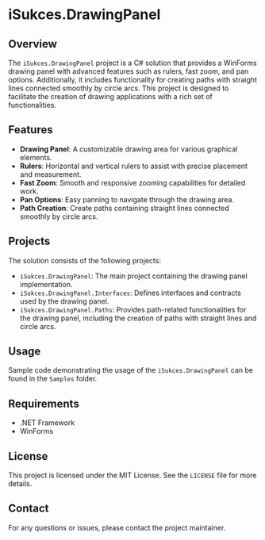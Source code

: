 # iSukces.DrawingPanel

## Overview
The `iSukces.DrawingPanel` project is a C# solution that provides a WinForms drawing panel with advanced features such as rulers, fast zoom, and pan options. Additionally, it includes functionality for creating paths with straight lines connected smoothly by circle arcs. This project is designed to facilitate the creation of drawing applications with a rich set of functionalities.

## Features
- **Drawing Panel**: A customizable drawing area for various graphical elements.
- **Rulers**: Horizontal and vertical rulers to assist with precise placement and measurement.
- **Fast Zoom**: Smooth and responsive zooming capabilities for detailed work.
- **Pan Options**: Easy panning to navigate through the drawing area.
- **Path Creation**: Create paths containing straight lines connected smoothly by circle arcs.

## Projects
The solution consists of the following projects:
- `iSukces.DrawingPanel`: The main project containing the drawing panel implementation.
- `iSukces.DrawingPanel.Interfaces`: Defines interfaces and contracts used by the drawing panel.
- `iSukces.DrawingPanel.Paths`: Provides path-related functionalities for the drawing panel, including the creation of paths with straight lines and circle arcs.

## Usage
Sample code demonstrating the usage of the `iSukces.DrawingPanel` can be found in the `Samples` folder.

## Requirements
- .NET Framework
- WinForms

## License
This project is licensed under the MIT License. See the `LICENSE` file for more details.

## Contact
For any questions or issues, please contact the project maintainer.
